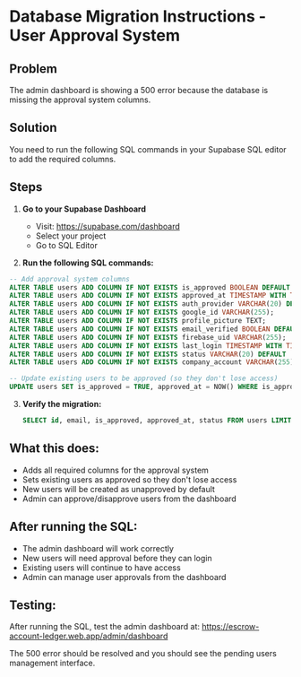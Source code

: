 # Database Migration Instructions - User Approval System

## Problem
The admin dashboard is showing a 500 error because the database is missing the approval system columns.

## Solution
You need to run the following SQL commands in your Supabase SQL editor to add the required columns.

## Steps

1. **Go to your Supabase Dashboard**
   - Visit: https://supabase.com/dashboard
   - Select your project
   - Go to SQL Editor

2. **Run the following SQL commands:**

```sql
-- Add approval system columns
ALTER TABLE users ADD COLUMN IF NOT EXISTS is_approved BOOLEAN DEFAULT FALSE;
ALTER TABLE users ADD COLUMN IF NOT EXISTS approved_at TIMESTAMP WITH TIME ZONE;
ALTER TABLE users ADD COLUMN IF NOT EXISTS auth_provider VARCHAR(20) DEFAULT 'email';
ALTER TABLE users ADD COLUMN IF NOT EXISTS google_id VARCHAR(255);
ALTER TABLE users ADD COLUMN IF NOT EXISTS profile_picture TEXT;
ALTER TABLE users ADD COLUMN IF NOT EXISTS email_verified BOOLEAN DEFAULT FALSE;
ALTER TABLE users ADD COLUMN IF NOT EXISTS firebase_uid VARCHAR(255);
ALTER TABLE users ADD COLUMN IF NOT EXISTS last_login TIMESTAMP WITH TIME ZONE;
ALTER TABLE users ADD COLUMN IF NOT EXISTS status VARCHAR(20) DEFAULT 'active';
ALTER TABLE users ADD COLUMN IF NOT EXISTS company_account VARCHAR(255);

-- Update existing users to be approved (so they don't lose access)
UPDATE users SET is_approved = TRUE, approved_at = NOW() WHERE is_approved IS NULL OR is_approved = FALSE;
```

3. **Verify the migration:**
   ```sql
   SELECT id, email, is_approved, approved_at, status FROM users LIMIT 5;
   ```

## What this does:
- Adds all required columns for the approval system
- Sets existing users as approved so they don't lose access
- New users will be created as unapproved by default
- Admin can approve/disapprove users from the dashboard

## After running the SQL:
- The admin dashboard will work correctly
- New users will need approval before they can login
- Existing users will continue to have access
- Admin can manage user approvals from the dashboard

## Testing:
After running the SQL, test the admin dashboard at:
https://escrow-account-ledger.web.app/admin/dashboard

The 500 error should be resolved and you should see the pending users management interface.
